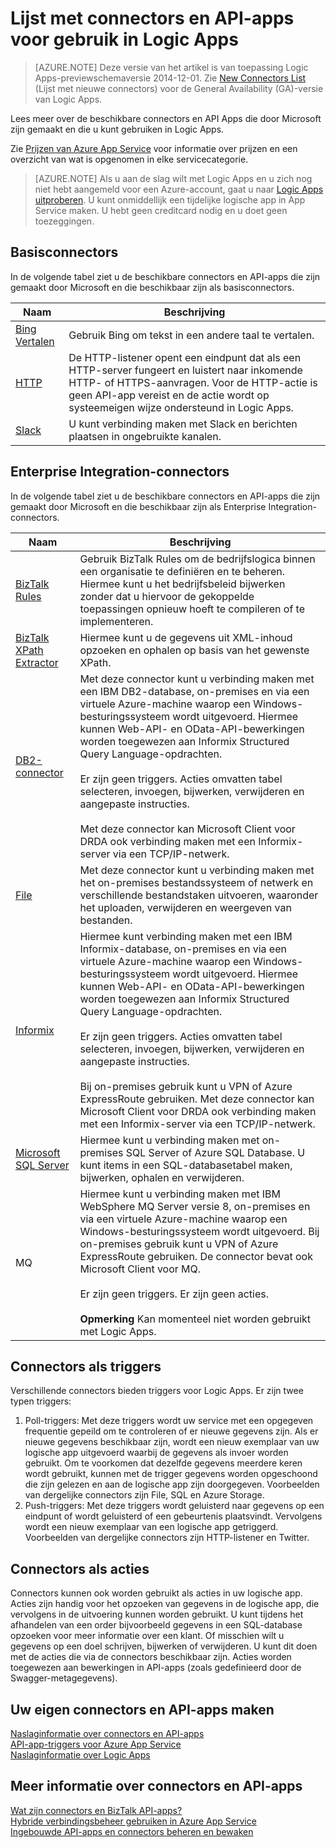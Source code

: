 <properties
    pageTitle="Lijst met beschikbare connectors en API-apps | Microsoft Azure App Service"
    description="Meer informatie over connectors en API-apps in Azure App Service"
    services="logic-apps"
    documentationCenter=""
    authors="MandiOhlinger"
    manager="erikre"
    editor="cgronlun"/>

<tags
    ms.service="logic-apps"
    ms.workload="integration"
    ms.tgt_pltfrm="na"
    ms.devlang="na"
    ms.topic="get-started-article"
    ms.date="09/01/2016"
    ms.author="mandia"/>



# Lijst met connectors en API-apps voor gebruik in Logic Apps
>[AZURE.NOTE] Deze versie van het artikel is van toepassing Logic Apps-previewschemaversie 2014-12-01. Zie [New Connectors List](../connectors/apis-list.md) (Lijst met nieuwe connectors) voor de General Availability (GA)-versie van Logic Apps.

Lees meer over de beschikbare connectors en API Apps die door Microsoft zijn gemaakt en die u kunt gebruiken in Logic Apps.

Zie [Prijzen van Azure App Service](https://azure.microsoft.com/pricing/details/app-service/) voor informatie over prijzen en een overzicht van wat is opgenomen in elke servicecategorie.

> [AZURE.NOTE] Als u aan de slag wilt met Logic Apps en u zich nog niet hebt aangemeld voor een Azure-account, gaat u naar [Logic Apps uitproberen](https://tryappservice.azure.com/?appservice=logic). U kunt onmiddellijk een tijdelijke logische app in App Service maken. U hebt geen creditcard nodig en u doet geen toezeggingen.

## Basisconnectors
In de volgende tabel ziet u de beschikbare connectors en API-apps die zijn gemaakt door Microsoft en die beschikbaar zijn als basisconnectors.

Naam | Beschrijving
--- | ---
[Bing Vertalen](https://azure.microsoft.com/marketplace/partners/bing/microsofttranslator/) | Gebruik Bing om tekst in een andere taal te vertalen.
[HTTP](app-service-logic-connector-http.md) | De HTTP-listener opent een eindpunt dat als een HTTP-server fungeert en luistert naar inkomende HTTP- of HTTPS-aanvragen. Voor de HTTP-actie is geen API-app vereist en de actie wordt op systeemeigen wijze ondersteund in Logic Apps.
[Slack](app-service-logic-connector-slack.md) | U kunt verbinding maken met Slack en berichten plaatsen in ongebruikte kanalen.


## Enterprise Integration-connectors
In de volgende tabel ziet u de beschikbare connectors en API-apps die zijn gemaakt door Microsoft en die beschikbaar zijn als Enterprise Integration-connectors.

Naam  | Beschrijving
------------- | -------------
[BizTalk Rules](app-service-logic-use-biztalk-rules.md) | Gebruik BizTalk Rules om de bedrijfslogica binnen een organisatie te definiëren en te beheren. Hiermee kunt u het bedrijfsbeleid bijwerken zonder dat u hiervoor de gekoppelde toepassingen opnieuw hoeft te compileren of te implementeren.
[BizTalk XPath Extractor](app-service-logic-xpath-extract.md) | Hiermee kunt u de gegevens uit XML-inhoud opzoeken en ophalen op basis van het gewenste XPath.
[DB2-connector](app-service-logic-connector-db2.md) | Met deze connector kunt u verbinding maken met een IBM DB2-database, on-premises en via een virtuele Azure-machine waarop een Windows-besturingssysteem wordt uitgevoerd. Hiermee kunnen Web-API- en OData-API-bewerkingen worden toegewezen aan Informix Structured Query Language-opdrachten. <br/><br/>Er zijn geen triggers. Acties omvatten tabel selecteren, invoegen, bijwerken, verwijderen en aangepaste instructies.<br/><br/>Met deze connector kan Microsoft Client voor DRDA ook verbinding maken met een Informix-server via een TCP/IP-netwerk.
[File](app-service-logic-connector-file.md) | Met deze connector kunt u verbinding maken met het on-premises bestandssysteem of netwerk en verschillende bestandstaken uitvoeren, waaronder het uploaden, verwijderen en weergeven van bestanden.
[Informix](app-service-logic-connector-informix.md) | Hiermee kunt verbinding maken met een IBM Informix-database, on-premises en via een virtuele Azure-machine waarop een Windows-besturingssysteem wordt uitgevoerd. Hiermee kunnen Web-API- en OData-API-bewerkingen worden toegewezen aan Informix Structured Query Language-opdrachten.<br/><br/>Er zijn geen triggers. Acties omvatten tabel selecteren, invoegen, bijwerken, verwijderen en aangepaste instructies.<br/><br/>Bij on-premises gebruik kunt u VPN of Azure ExpressRoute gebruiken. Met deze connector kan Microsoft Client voor DRDA ook verbinding maken met een Informix-server via een TCP/IP-netwerk.
[Microsoft SQL Server](app-service-logic-connector-sql.md) | Hiermee kunt u verbinding maken met on-premises SQL Server of Azure SQL Database. U kunt items in een SQL-databasetabel maken, bijwerken, ophalen en verwijderen.
MQ | Hiermee kunt u verbinding maken met IBM WebSphere MQ Server versie 8, on-premises en via een virtuele Azure-machine waarop een Windows-besturingssysteem wordt uitgevoerd. Bij on-premises gebruik kunt u VPN of Azure ExpressRoute gebruiken. De connector bevat ook Microsoft Client voor MQ.<br/><br/>Er zijn geen triggers. Er zijn geen acties.<br/><br/>**Opmerking** Kan momenteel niet worden gebruikt met Logic Apps.

## Connectors als triggers
Verschillende connectors bieden triggers voor Logic Apps. Er zijn twee typen triggers:

1. Poll-triggers: Met deze triggers wordt uw service met een opgegeven frequentie gepeild om te controleren of er nieuwe gegevens zijn. Als er nieuwe gegevens beschikbaar zijn, wordt een nieuw exemplaar van uw logische app uitgevoerd waarbij de gegevens als invoer worden gebruikt. Om te voorkomen dat dezelfde gegevens meerdere keren wordt gebruikt, kunnen met de trigger gegevens worden opgeschoond die zijn gelezen en aan de logische app zijn doorgegeven. Voorbeelden van dergelijke connectors zijn File, SQL en Azure Storage.
2. Push-triggers: Met deze triggers wordt geluisterd naar gegevens op een eindpunt of wordt geluisterd of een gebeurtenis plaatsvindt. Vervolgens wordt een nieuw exemplaar van een logische app getriggerd. Voorbeelden van dergelijke connectors zijn HTTP-listener en Twitter.

## Connectors als acties
Connectors kunnen ook worden gebruikt als acties in uw logische app. Acties zijn handig voor het opzoeken van gegevens in de logische app, die vervolgens in de uitvoering kunnen worden gebruikt. U kunt tijdens het afhandelen van een order bijvoorbeeld gegevens in een SQL-database opzoeken voor meer informatie over een klant. Of misschien wilt u gegevens op een doel schrijven, bijwerken of verwijderen. U kunt dit doen met de acties die via de connectors beschikbaar zijn. Acties worden toegewezen aan bewerkingen in API-apps (zoals gedefinieerd door de Swagger-metagegevens).

## Uw eigen connectors en API-apps maken
[Naslaginformatie over connectors en API-apps](http://aka.ms/appservicesconnectorreference)  
[API-app-triggers voor Azure App Service](../app-service-api/app-service-api-dotnet-triggers.md)  
[Naslaginformatie over Logic Apps](https://msdn.microsoft.com/library/azure/dn948510.aspx)

## Meer informatie over connectors en API-apps
[Wat zijn connectors en BizTalk API-apps?](app-service-logic-what-are-biztalk-api-apps.md)  
[Hybride verbindingsbeheer gebruiken in Azure App Service](app-service-logic-hybrid-connection-manager.md)  
[Ingebouwde API-apps en connectors beheren en bewaken](app-service-logic-monitor-your-connectors.md)



<!--HONumber=Oct16_HO3-->



